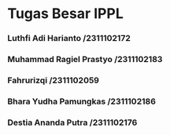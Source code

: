 # Tugas Besar IPPL
### Luthfi Adi Harianto      /2311102172
### Muhammad Ragiel Prastyo  /2311102183
### Fahrurizqi               /2311102059
### Bhara Yudha Pamungkas    /2311102186
### Destia Ananda Putra      /2311102176
